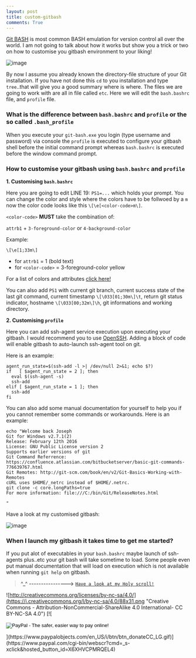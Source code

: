 ```yaml
---
layout: post
title: custom-gitbash
comments: True
---
```


[Git BASH](https://git-for-windows.github.io/) is most common BASH emulation for version control all over the world. I am not going to talk about how it works but show you a trick or two on how to customise you gitbash environment to your liking!

![image](http://blog.wuxu92.com/images/post/git.jpg)

By now I assume you already known the directory-file structure of your Git installation. If you have not done this `cd` to you installation and type `tree`..that will give you a good summary where is where. The files we are going to work with are all in file called `etc`. Here we will edit the `bash.bashrc` file, and `profile` file.

### What is the difference between `bash.bashrc` and `profile` or the so called `.bash_profile`

When you execute your `git-bash.exe` you login (type username and password) via console the `profile` is executed to configure your gitbash shell before the initial command prompt whereas `bash.bashrc` is executed before the window command prompt. 

### How to customise your gitbash using `bash.bashrc` and `profile`

**1. Customising `bash.bashrc`**

Here you are going to edit LINE 19: `PS1=...` which holds your prompt. You can change the color and style where the colors have to be follwoed by a `m` now the color code looks like this `\[\e[<color-code>m\]`.

`<color-code>` **MUST** take the combination of:

`attrb1` + `3-foreground-color` or `4-background-color`

Example:

``
\[\e[1;33m\]
``
 
- for `attrb1` = 1 (bold text)
- for `<color-code>` = 3-foreground-color yellow

For a list of colors and attributes [click here!](https://gist.github.com/josephgodwinkimani/fd8c1ad08c716c7ed1e9)

You can also add `PS1` with current git branch, current success state of the last git command, current timestamp `\[\033[01;30m\]\t`, return git status indicator, hostname `\[\033[00;32m\]\h`, git informations and working directory.

**2. Customising `profile`**

Here you can add ssh-agent service execution upon executing your gitbash. I would recommend you to use [OpenSSH](http://www.openssh.com/). Adding a block of code will enable gitbash to auto-launch ssh-agent tool on git. 

Here is an example:

    agent_run_state=$(ssh-add -l >| /dev/null 2>&1; echo $?)
    if   [ $agent_run_state = 2 ]; then
      eval $(ssh-agent -s)
      ssh-add
    elif [ $agent_run_state = 1 ]; then
      ssh-add
    fi


You can also add some manual documentation for yourself to help you if you cannot remember some commands or workarounds. Here is an example:

    echo "Welcome back Joseph
    Git for Windows v2.7.1(2) 
    Release: February 12th 2016
    License: GNU Public License version 2
    Supports earlier versions of git
    Git Command Referrence: https://confluence.atlassian.com/bitbucketserver/basic-git-commands-776639767.html
    Git Remotes: http://git-scm.com/book/en/v2/Git-Basics-Working-with-Remotes
    cURL uses $HOME/_netrc instead of $HOME/.netrc.
    git clone -c core.longPaths=true
    For more information: file:///C:/bin/Git/ReleaseNotes.html
    
    "
Have a look at my customised gitbash:

![image](https://raw.githubusercontent.com/josephgodwinkimani/blogsite/gh-pages/images/custom_bash.png)


### When I launch my gitbash it takes time to get me started?

If you put alot of executables in your `bash.bashrc` maybe launch of ssh-agents plus..etc your git bash will take sometime to load. Some people even put manual documentation that will load on execution which is not available when running `git help` on gitbash.




> **^_^** **---------------->**   [`Have a look at my Holy scroll!`](https://gist.github.com/josephgodwinkimani/fd8c1ad08c716c7ed1e9)

![http://creativecommons.org/licenses/by-nc-sa/4.0/](https://i.creativecommons.org/l/by-nc-sa/4.0/88x31.png 
"Creative Commons - Attribution-NonCommercial-ShareAlike 4.0 International- CC BY-NC-SA 4.0")           [![ <form action="https://www.paypal.com/cgi-bin/webscr" method="post" target="_top">
<input type="hidden" name="cmd" value="_s-xclick">
<input type="hidden" name="hosted_button_id" value="ZQVADBPY2D2D6">
<input type="image" src="https://www.paypalobjects.com/en_US/i/btn/btn_donateCC_LG.gif" border="0" name="submit" alt="PayPal - The safer, easier way to pay online!">
<img alt="" border="0" src="https://www.paypalobjects.com/en_US/i/scr/pixel.gif" width="1" height="1">
</form>](https://www.paypalobjects.com/en_US/i/btn/btn_donateCC_LG.gif)](https://www.paypal.com/cgi-bin/webscr?cmd=_s-xclick&hosted_button_id=X6XHVCPMRQEL4)

